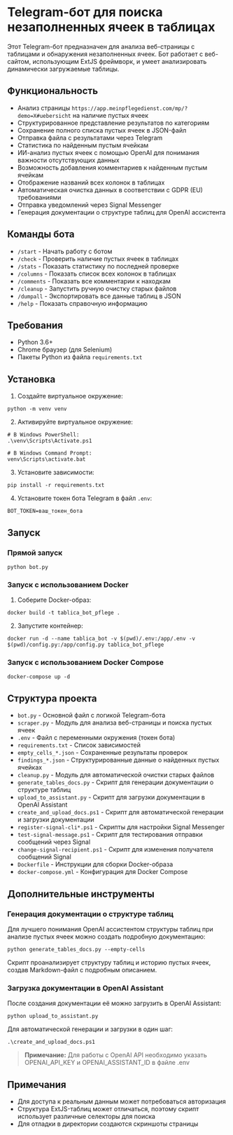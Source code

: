 # Telegram-бот для поиска незаполненных ячеек в таблицах

Этот Telegram-бот предназначен для анализа веб-страницы с таблицами и обнаружения незаполненных ячеек. Бот работает с веб-сайтом, использующим ExtJS фреймворк, и умеет анализировать динамически загружаемые таблицы.

## Функциональность

- Анализ страницы `https://app.meinpflegedienst.com/mp/?demo=X#uebersicht` на наличие пустых ячеек
- Структурированное представление результатов по категориям
- Сохранение полного списка пустых ячеек в JSON-файл
- Отправка файла с результатами через Telegram
- Статистика по найденным пустым ячейкам
- ИИ-анализ пустых ячеек с помощью OpenAI для понимания важности отсутствующих данных
- Возможность добавления комментариев к найденным пустым ячейкам
- Отображение названий всех колонок в таблицах
- Автоматическая очистка данных в соответствии с GDPR (EU) требованиями
- Отправка уведомлений через Signal Messenger
- Генерация документации о структуре таблиц для OpenAI ассистента

## Команды бота

- `/start` - Начать работу с ботом
- `/check` - Проверить наличие пустых ячеек в таблицах
- `/stats` - Показать статистику по последней проверке
- `/columns` - Показать список всех колонок в таблицах
- `/comments` - Показать все комментарии к находкам
- `/cleanup` - Запустить ручную очистку старых файлов
- `/dumpall` - Экспортировать все данные таблиц в JSON
- `/help` - Показать справочную информацию

## Требования

- Python 3.6+
- Chrome браузер (для Selenium)
- Пакеты Python из файла `requirements.txt`

## Установка

1. Создайте виртуальное окружение:
```
python -m venv venv
```

2. Активируйте виртуальное окружение:
```
# В Windows PowerShell:
.\venv\Scripts\Activate.ps1

# В Windows Command Prompt:
venv\Scripts\activate.bat
```

3. Установите зависимости:
```
pip install -r requirements.txt
```

4. Установите токен бота Telegram в файл `.env`:
```
BOT_TOKEN=ваш_токен_бота
```

## Запуск

### Прямой запуск

```
python bot.py
```

### Запуск с использованием Docker

1. Соберите Docker-образ:
```
docker build -t tablica_bot_pflege .
```

2. Запустите контейнер:
```
docker run -d --name tablica_bot -v $(pwd)/.env:/app/.env -v $(pwd)/config.py:/app/config.py tablica_bot_pflege
```

### Запуск с использованием Docker Compose

```
docker-compose up -d
```

## Структура проекта

- `bot.py` - Основной файл с логикой Telegram-бота
- `scraper.py` - Модуль для анализа веб-страницы и поиска пустых ячеек
- `.env` - Файл с переменными окружения (токен бота)
- `requirements.txt` - Список зависимостей
- `empty_cells_*.json` - Сохраненные результаты проверок
- `findings_*.json` - Структурированные данные о найденных пустых ячейках
- `cleanup.py` - Модуль для автоматической очистки старых файлов
- `generate_tables_docs.py` - Скрипт для генерации документации о структуре таблиц
- `upload_to_assistant.py` - Скрипт для загрузки документации в OpenAI Assistant
- `create_and_upload_docs.ps1` - Скрипт для автоматической генерации и загрузки документации
- `register-signal-cli*.ps1` - Скрипты для настройки Signal Messenger
- `test-signal-message.ps1` - Скрипт для тестирования отправки сообщений через Signal
- `change-signal-recipient.ps1` - Скрипт для изменения получателя сообщений Signal
- `Dockerfile` - Инструкции для сборки Docker-образа
- `docker-compose.yml` - Конфигурация для Docker Compose

## Дополнительные инструменты

### Генерация документации о структуре таблиц

Для лучшего понимания OpenAI ассистентом структуры таблиц при анализе пустых ячеек можно создать подробную документацию:

```
python generate_tables_docs.py --empty-cells
```

Скрипт проанализирует структуру таблиц и историю пустых ячеек, создав Markdown-файл с подробным описанием.

### Загрузка документации в OpenAI Assistant

После создания документации её можно загрузить в OpenAI Assistant:

```
python upload_to_assistant.py
```

Для автоматической генерации и загрузки в один шаг:

```
.\create_and_upload_docs.ps1
```

> **Примечание:** Для работы с OpenAI API необходимо указать OPENAI_API_KEY и OPENAI_ASSISTANT_ID в файле .env

## Примечания

- Для доступа к реальным данным может потребоваться авторизация
- Структура ExtJS-таблиц может отличаться, поэтому скрипт использует различные селекторы для поиска
- Для отладки в директории создаются скриншоты страницы

